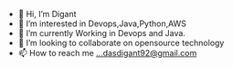 - 👋 Hi, I’m Digant
- 👀 I’m interested in Devops,Java,Python,AWS
- 🌱 I’m currently Working in Devops and Java.
- 💞️ I’m looking to collaborate on opensource technology
- 📫 How to reach me ...dasdigant92@gmail.com

<!---
DasDigant/DasDigant is a ✨ special ✨ repository because its `README.md` (this file) appears on your GitHub profile.
You can click the Preview link to take a look at your changes.
--->
